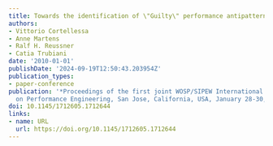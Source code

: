 ```yaml
---
title: Towards the identification of \"Guilty\" performance antipatterns
authors:
- Vittorio Cortellessa
- Anne Martens
- Ralf H. Reussner
- Catia Trubiani
date: '2010-01-01'
publishDate: '2024-09-19T12:50:43.203954Z'
publication_types:
- paper-conference
publication: '*Proceedings of the first joint WOSP/SIPEW International Conference
  on Performance Engineering, San Jose, California, USA, January 28-30, 2010*'
doi: 10.1145/1712605.1712644
links:
- name: URL
  url: https://doi.org/10.1145/1712605.1712644
---
```

